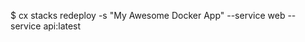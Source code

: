 <!-- post: stacks_examples -->


$ cx stacks redeploy -s "My Awesome Docker App" --service web --service api:latest

